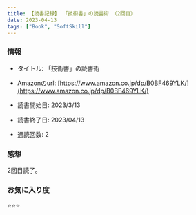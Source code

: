 ```yaml
---
title: 【読書記録】 「技術書」の読書術 （2回目）
date: 2023-04-13
tags: ["Book", "SoftSkill"]
---
```


### 情報
- タイトル: 「技術書」の読書術
- Amazonのurl: [https://www.amazon.co.jp/dp/B0BF469YLK/](https://www.amazon.co.jp/dp/B0BF469YLK/)

- 読書開始日: 2023/3/13
- 読書終了日: 2023/04/13
- 通読回数: 2

### 感想
2回目読了。

### お気に入り度
⭐️⭐️⭐️